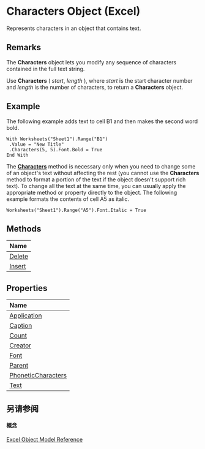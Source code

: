 
# Characters Object (Excel)

Represents characters in an object that contains text. 


## Remarks

The  **Characters** object lets you modify any sequence of characters contained in the full text string.

Use  **Characters** ( _start_, _length_ ), where _start_ is the start character number and _length_ is the number of characters, to return a **Characters** object.


## Example

The following example adds text to cell B1 and then makes the second word bold.


```
With Worksheets("Sheet1").Range("B1") 
 .Value = "New Title" 
 .Characters(5, 5).Font.Bold = True 
End With
```

The  **[Characters](5011b6d3-23ab-e2a8-9616-c4c73d3ae60e.md)** method is necessary only when you need to change some of an object's text without affecting the rest (you cannot use the **Characters** method to format a portion of the text if the object doesn't support rich text). To change all the text at the same time, you can usually apply the appropriate method or property directly to the object. The following example formats the contents of cell A5 as italic.




```
Worksheets("Sheet1").Range("A5").Font.Italic = True
```


## Methods



|**Name**|
|:-----|
|[Delete](df4670e6-71e6-7878-aa9e-fce7bbedca42.md)|
|[Insert](cc729d8c-8f03-d5ef-0a78-81685652c4d9.md)|

## Properties



|**Name**|
|:-----|
|[Application](b67b835c-9324-04ed-4d7f-e1756e6fe7f8.md)|
|[Caption](8724563d-2954-2141-de30-f5058912e060.md)|
|[Count](0fabbbe3-5c4a-c215-1bc0-201ee5971fb0.md)|
|[Creator](99eb693a-3b61-5cb2-2f61-e0ead578aa57.md)|
|[Font](0e6ff63c-ba3e-eae2-85c6-a1e56ac61317.md)|
|[Parent](6c0dac76-03b6-8c55-1cb3-f88211c81f27.md)|
|[PhoneticCharacters](05e5cfa5-aef8-c413-29e4-3c608bd4f953.md)|
|[Text](bf4461d6-5c22-5c36-cd61-ff0f0493a5e3.md)|

## 另请参阅


#### 概念


[Excel Object Model Reference](11ea8598-8a20-92d5-f98b-0da04263bf2c.md)